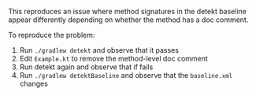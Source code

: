 This reproduces an issue where method signatures in the detekt baseline appear differently 
depending on whether the method has a doc comment.

To reproduce the problem:
1. Run `./gradlew detekt` and observe that it passes
2. Edit `Example.kt` to remove the method-level doc comment
3. Run detekt again and observe that if fails
4. Run `./gradlew detektBaseline` and observe that the `baseline.xml` changes
